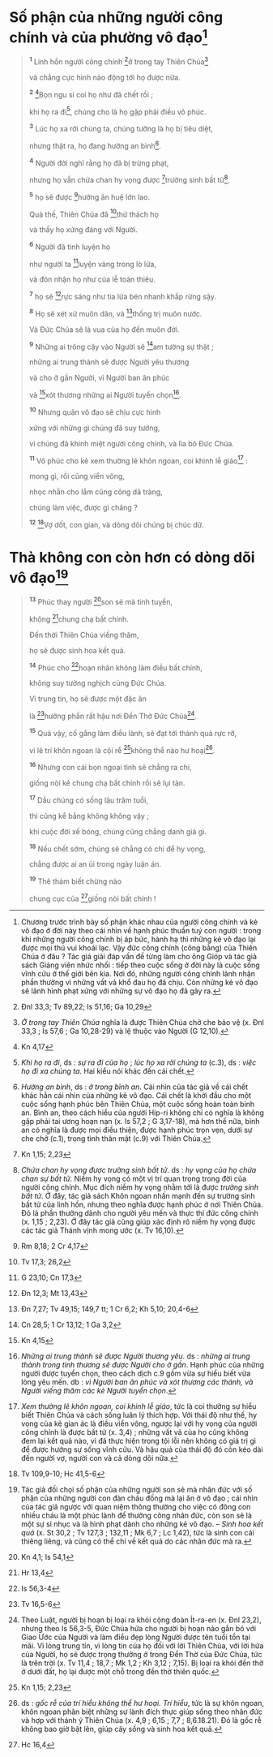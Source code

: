 # Số phận của những người công chính và của phường vô đạo[^1-c1913c71-4a91-4eea-b91b-d2ec0c198bd4]

> <sup><b>1</b></sup> Linh hồn người công chính [^1@-c1913c71-4a91-4eea-b91b-d2ec0c198bd4]ở trong tay Thiên Chúa[^2-c1913c71-4a91-4eea-b91b-d2ec0c198bd4]
>
> và chẳng cực hình nào động tới họ được nữa.
>
> <sup><b>2</b></sup> [^2@-c1913c71-4a91-4eea-b91b-d2ec0c198bd4]Bọn ngu si coi họ như đã chết rồi ;
>
> khi họ ra đi[^3-c1913c71-4a91-4eea-b91b-d2ec0c198bd4], chúng cho là họ gặp phải điều vô phúc.
>
> <sup><b>3</b></sup> Lúc họ xa rời chúng ta, chúng tưởng là họ bị tiêu diệt,
>
> nhưng thật ra, họ đang hưởng an bình[^4-c1913c71-4a91-4eea-b91b-d2ec0c198bd4].
>
> <sup><b>4</b></sup> Người đời nghĩ rằng họ đã bị trừng phạt,
>
> nhưng họ vẫn chứa chan hy vọng được [^3@-c1913c71-4a91-4eea-b91b-d2ec0c198bd4]trường sinh bất tử[^5-c1913c71-4a91-4eea-b91b-d2ec0c198bd4].
>
> <sup><b>5</b></sup> họ sẽ được [^4@-c1913c71-4a91-4eea-b91b-d2ec0c198bd4]hưởng ân huệ lớn lao.
>
> Quả thế, Thiên Chúa đã [^5@-c1913c71-4a91-4eea-b91b-d2ec0c198bd4]thử thách họ
>
> và thấy họ xứng đáng với Người.
>
> <sup><b>6</b></sup> Người đã tinh luyện họ
>
> như người ta [^6@-c1913c71-4a91-4eea-b91b-d2ec0c198bd4]luyện vàng trong lò lửa,
>
> và đón nhận họ như của lễ toàn thiêu.
>
> <sup><b>7</b></sup> họ sẽ [^7@-c1913c71-4a91-4eea-b91b-d2ec0c198bd4]rực sáng như tia lửa bén nhanh khắp rừng sậy.
>
> <sup><b>8</b></sup> Họ sẽ xét xử muôn dân, và [^8@-c1913c71-4a91-4eea-b91b-d2ec0c198bd4]thống trị muôn nước.
>
> Và Đức Chúa sẽ là vua của họ đến muôn đời.
>
> <sup><b>9</b></sup> Những ai trông cậy vào Người sẽ [^9@-c1913c71-4a91-4eea-b91b-d2ec0c198bd4]am tường sự thật ;
>
> những ai trung thành sẽ được Người yêu thương
>
> và cho ở gần Người, vì Người ban ân phúc
>
> và [^10@-c1913c71-4a91-4eea-b91b-d2ec0c198bd4]xót thương những ai Người tuyển chọn[^8-c1913c71-4a91-4eea-b91b-d2ec0c198bd4].
>
> <sup><b>10</b></sup> Nhưng quân vô đạo sẽ chịu cực hình
>
> xứng với những gì chúng đã suy tưởng,
>
> vì chúng đã khinh miệt người công chính, và lìa bỏ Đức Chúa.
>
> <sup><b>11</b></sup> Vô phúc cho kẻ xem thường lẽ khôn ngoan, coi khinh lễ giáo[^9-c1913c71-4a91-4eea-b91b-d2ec0c198bd4] :
>
> mong gì, rồi cũng viển vông,
>
> nhọc nhằn cho lắm cũng công dã tràng,
>
> chúng làm việc, được gì chăng ?
>
> <sup><b>12</b></sup> [^11@-c1913c71-4a91-4eea-b91b-d2ec0c198bd4]Vợ dốt, con gian, và dòng dõi chúng bị chúc dữ.

# Thà không con còn hơn có dòng dõi vô đạo[^10-c1913c71-4a91-4eea-b91b-d2ec0c198bd4]

> <sup><b>13</b></sup> Phúc thay người [^12@-c1913c71-4a91-4eea-b91b-d2ec0c198bd4]son sẻ mà tinh tuyền,
>
> không [^13@-c1913c71-4a91-4eea-b91b-d2ec0c198bd4]chung chạ bất chính.
>
> Đến thời Thiên Chúa viếng thăm,
>
> họ sẽ được sinh hoa kết quả.
>
> <sup><b>14</b></sup> Phúc cho [^14@-c1913c71-4a91-4eea-b91b-d2ec0c198bd4]hoạn nhân không làm điều bất chính,
>
> không suy tưởng nghịch cùng Đức Chúa.
>
> Vì trung tín, họ sẽ được một đặc ân
>
> là [^15@-c1913c71-4a91-4eea-b91b-d2ec0c198bd4]hưởng phần rất hậu nơi Đền Thờ Đức Chúa[^11-c1913c71-4a91-4eea-b91b-d2ec0c198bd4].
>
> <sup><b>15</b></sup> Quả vậy, cố gắng làm điều lành, sẽ đạt tới thành quả rực rỡ,
>
> vì lẽ trí khôn ngoan là cội rễ [^16@-c1913c71-4a91-4eea-b91b-d2ec0c198bd4]không thể nào hư hoại[^12-c1913c71-4a91-4eea-b91b-d2ec0c198bd4].
>
> <sup><b>16</b></sup> Nhưng con cái bọn ngoại tình sẽ chẳng ra chi,
>
> giống nòi kẻ chung chạ bất chính rồi sẽ lụi tàn.
>
> <sup><b>17</b></sup> Dầu chúng có sống lâu trăm tuổi,
>
> thì cũng kể bằng không không vậy ;
>
> khi cuộc đời xế bóng, chúng cũng chẳng danh giá gì.
>
> <sup><b>18</b></sup> Nếu chết sớm, chúng sẽ chẳng có chi để hy vọng,
>
> chẳng được ai an ủi trong ngày luận án.
>
> <sup><b>19</b></sup> Thê thảm biết chừng nào
>
> chung cục của [^17@-c1913c71-4a91-4eea-b91b-d2ec0c198bd4]giống nòi bất chính !

[^1-c1913c71-4a91-4eea-b91b-d2ec0c198bd4]: Chương trước trình bày số phận khác nhau của người công chính và kẻ vô đạo ở đời này theo cái nhìn về hạnh phúc thuần tuý con người : trong khi những người công chính bị áp bức, hành hạ thì những kẻ vô đạo lại được mọi thú vui khoái lạc. Vậy đức công chính (công bằng) của Thiên Chúa ở đâu ? Tác giả giải đáp vấn đề từng làm cho ông Gióp và tác giả sách Giảng viên nhức nhối : tiếp theo cuộc sống ở đời này là cuộc sống vĩnh cửu ở thế giới bên kia. Nơi đó, những người công chính lãnh nhận phần thưởng vì những vất vả khổ đau họ đã chịu. Còn những kẻ vô đạo sẽ lãnh hình phạt xứng với những sự vô đạo họ đã gây ra.

[^2-c1913c71-4a91-4eea-b91b-d2ec0c198bd4]: _Ở trong tay Thiên Chúa_ nghĩa là được Thiên Chúa chở che bảo vệ (x. Đnl 33,3 ; Is 57,6 ; Ga 10,28-29) và lệ thuộc vào Người (G 12,10).

[^3-c1913c71-4a91-4eea-b91b-d2ec0c198bd4]: _Khi họ ra đi_, ds : _sự ra đi của họ_ ; _lúc họ xa rời chúng ta_ (c.3), ds : _việc họ đi xa chúng ta_. Hai kiểu nói khác đến cái chết.

[^4-c1913c71-4a91-4eea-b91b-d2ec0c198bd4]: _Hưởng an bình_, ds : _ở trong bình an_. Cái nhìn của tác giả về cái chết khác hẳn cái nhìn của những kẻ vô đạo. Cái chết là khởi đầu cho một cuộc sống hạnh phúc bên Thiên Chúa, một cuộc sống hoàn toàn bình an. Bình an, theo cách hiểu của người Híp-ri không chỉ có nghĩa là không gặp phải tai ương hoạn nạn (x. Is 57,2 ; G 3,17-18), mà hơn thế nữa, bình an có nghĩa là được mọi điều thiện, được hạnh phúc trọn vẹn, dưới sự che chở (c.1), trong tình thân mật (c.9) với Thiên Chúa.

[^5-c1913c71-4a91-4eea-b91b-d2ec0c198bd4]: _Chứa chan hy vọng được trường sinh bất tử_. ds : _hy vọng của họ chứa chan sự bất tử_. Niềm hy vọng có một vị trí quan trọng trong đời của người công chính. Mục đích niềm hy vọng nhằm tới là được _trường sinh bất tử_. Ở đây, tác giả sách Khôn ngoan nhấn mạnh đến sự trường sinh bất tử của linh hồn, nhưng theo nghĩa được hạnh phúc ở nơi Thiên Chúa. Đó là phần thưởng dành cho người yêu mến và thực thi đức công chính (x. 1,15 ; 2,23). Ở đây tác giả cũng giúp xác định rõ niềm hy vọng được các tác giả Thánh vịnh mong ước (x. Tv 16,10).

[^8-c1913c71-4a91-4eea-b91b-d2ec0c198bd4]: _Những ai trung thành sẽ được Người thương yêu_. ds : _những ai trung thành trong tình thương sẽ được Người cho ở gần_. Hạnh phúc của những người được tuyển chọn, theo cách dịch c.9 gồm vừa sự hiểu biết vừa lòng yêu mến. db : _vì Người ban ân phúc và xót thương các thánh, và Người viếng thăm các kẻ Người tuyển chọn_.

[^9-c1913c71-4a91-4eea-b91b-d2ec0c198bd4]: _Xem thường lẽ khôn ngoan, coi khinh lễ giáo_, tức là coi thường sự hiểu biết Thiên Chúa và cách sống luân lý thích hợp. Với thái độ như thế, hy vọng của kẻ gian ác là điều viển vông, ngược lại với hy vọng của người công chính là được bất tử (x. 3,4) ; những vất vả của họ cũng không đem lại kết quả nào, vì đã thực hiện trong tội lỗi nên không có giá trị gì để được hưởng sự sống vĩnh cửu. Và hậu quả của thái độ đó còn kéo dài đến người vợ, người con và cả dòng dõi nữa.

[^10-c1913c71-4a91-4eea-b91b-d2ec0c198bd4]: Tác giả đối chọi số phận của những người son sẻ mà nhân đức với số phận của những người con đàn cháu đống mà lại ăn ở vô đạo ; cái nhìn của tác giả ngược với quan niệm thông thường cho việc có đông con nhiều cháu là một phúc lành để thưởng công nhân đức, còn son sẻ là một sự sỉ nhục và là hình phạt dành cho những kẻ vô đạo. – _Sinh hoa kết quả_ (x. St 30,2 ; Tv 127,3 ; 132,11 ; Mk 6,7 ; Lc 1,42), tức là sinh con cái thiêng liêng, và cũng có thể chỉ về kết quả do các nhân đức mà ra.

[^11-c1913c71-4a91-4eea-b91b-d2ec0c198bd4]: Theo Luật, người bị hoạn bị loại ra khỏi cộng đoàn Ít-ra-en (x. Đnl 23,2), nhưng theo Is 56,3-5, Đức Chúa hứa cho người bị hoạn nào gắn bó với Giao Ước của Người và làm điều đẹp lòng Người được tên tuổi tồn tại mãi. Vì lòng trung tín, vì lòng tin của họ đối với lời Thiên Chúa, với lời hứa của Người, họ sẽ được trọng thưởng ở trong Đền Thờ của Đức Chúa, tức là trên trời (x. Tv 11,4 ; 18,7 ; Mk 1,2 ; Kh 3,12 ; 7,15). Bị loại ra khỏi đền thờ ở dưới đất, họ lại được một chỗ trong đền thờ thiên quốc.

[^12-c1913c71-4a91-4eea-b91b-d2ec0c198bd4]: ds : _gốc rễ của trí hiểu không thể hư hoại. Trí hiểu_, tức là sự khôn ngoan, khôn ngoan phân biệt những sự lành đích thực giúp sống theo nhân đức và hợp với thánh ý Thiên Chúa (x. 4,9 ; 6,15 ; 7,7 ; 8,6.18.21). Đó là gốc rễ không bao giờ bật lên, giúp cây sống và sinh hoa kết quả.

[^1@-c1913c71-4a91-4eea-b91b-d2ec0c198bd4]: Đnl 33,3; Tv 89,22; Is 51,16; Ga 10,29

[^2@-c1913c71-4a91-4eea-b91b-d2ec0c198bd4]: Kn 4,17

[^3@-c1913c71-4a91-4eea-b91b-d2ec0c198bd4]: Kn 1,15; 2,23

[^4@-c1913c71-4a91-4eea-b91b-d2ec0c198bd4]: Rm 8,18; 2 Cr 4,17

[^5@-c1913c71-4a91-4eea-b91b-d2ec0c198bd4]: Tv 17,3; 26,2

[^6@-c1913c71-4a91-4eea-b91b-d2ec0c198bd4]: G 23,10; Cn 17,3

[^7@-c1913c71-4a91-4eea-b91b-d2ec0c198bd4]: Đn 12,3; Mt 13,43

[^8@-c1913c71-4a91-4eea-b91b-d2ec0c198bd4]: Đn 7,27; Tv 49,15; 149,7 tt; 1 Cr 6,2; Kh 5,10; 20,4-6

[^9@-c1913c71-4a91-4eea-b91b-d2ec0c198bd4]: Cn 28,5; 1 Cr 13,12; 1 Ga 3,2

[^10@-c1913c71-4a91-4eea-b91b-d2ec0c198bd4]: Kn 4,15

[^11@-c1913c71-4a91-4eea-b91b-d2ec0c198bd4]: Tv 109,9-10; Hc 41,5-6

[^12@-c1913c71-4a91-4eea-b91b-d2ec0c198bd4]: Kn 4,1; Is 54,1

[^13@-c1913c71-4a91-4eea-b91b-d2ec0c198bd4]: Hr 13,4

[^14@-c1913c71-4a91-4eea-b91b-d2ec0c198bd4]: Is 56,3-4

[^15@-c1913c71-4a91-4eea-b91b-d2ec0c198bd4]: Tv 16,5-6

[^16@-c1913c71-4a91-4eea-b91b-d2ec0c198bd4]: Kn 1,15; 2,23

[^17@-c1913c71-4a91-4eea-b91b-d2ec0c198bd4]: Hc 16,4
